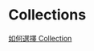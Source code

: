 # Collections

[如何選擇 Collection](https://docs.microsoft.com/zh-tw/dotnet/standard/collections/selecting-a-collection-class)